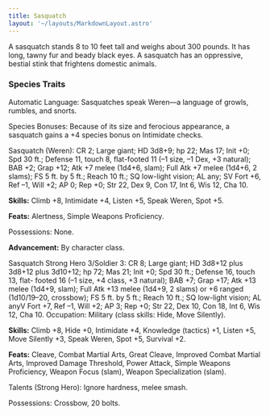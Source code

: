 ```yaml
---
title: Sasquatch
layout: '~/layouts/MarkdownLayout.astro'
---
```

A sasquatch stands 8 to 10 feet tall and weighs about 300 pounds. It has long,
tawny fur and beady black eyes. A sasquatch has an oppressive, bestial stink
that frightens domestic animals.

###  Species Traits

Automatic Language: Sasquatches speak Weren—a language of growls, rumbles, and
snorts.

Species Bonuses: Because of its size and ferocious appearance, a sasquatch
gains a +4 species bonus on Intimidate checks.

Sasquatch (Weren): CR 2; Large giant; HD 3d8+9; hp 22; Mas 17; Init +0; Spd 30
ft.; Defense 11, touch 8, flat-footed 11 (–1 size, –1 Dex, +3 natural); BAB
+2; Grap +12; Atk +7 melee (1d4+6, slam); Full Atk +7 melee (1d4+6, 2 slams);
FS 5 ft. by 5 ft.; Reach 10 ft.; SQ low-light vision; AL any; SV Fort +6, Ref
–1, Will +2; AP 0; Rep +0; Str 22, Dex 9, Con 17, Int 6, Wis 12, Cha 10.

**Skills:** Climb +8, Intimidate +4, Listen +5, Speak Weren, Spot +5.

**Feats:** Alertness, Simple Weapons Proficiency.

Possessions: None.

**Advancement:** By character class.

Sasquatch Strong Hero 3/Soldier 3: CR 8; Large giant; HD 3d8+12 plus 3d8+12
plus 3d10+12; hp 72; Mas 21; Init +0; Spd 30 ft.; Defense 16, touch 13, flat-
footed 16 (–1 size, +4 class, +3 natural); BAB +7; Grap +17; Atk +13 melee
(1d4+9, slam); Full Atk +13 melee (1d4+9, 2 slams) or +6 ranged (1d10/19–20,
crossbow); FS 5 ft. by 5 ft.; Reach 10 ft.; SQ low-light vision; AL anyV Fort
+7, Ref –1, Will +2; AP 3; Rep +0; Str 22, Dex 10, Con 18, Int 6, Wis 12, Cha
10. Occupation: Military (class skills: Hide, Move Silently).

**Skills:** Climb +8, Hide +0, Intimidate +4, Knowledge (tactics) +1, Listen
+5, Move Silently +3, Speak Weren, Spot +5, Survival +2.

**Feats:** Cleave, Combat Martial Arts, Great Cleave, Improved Combat Martial
Arts, Improved Damage Threshold, Power Attack, Simple Weapons Proficiency,
Weapon Focus (slam), Weapon Specialization (slam).

Talents (Strong Hero): Ignore hardness, melee smash.

Possessions: Crossbow, 20 bolts.

